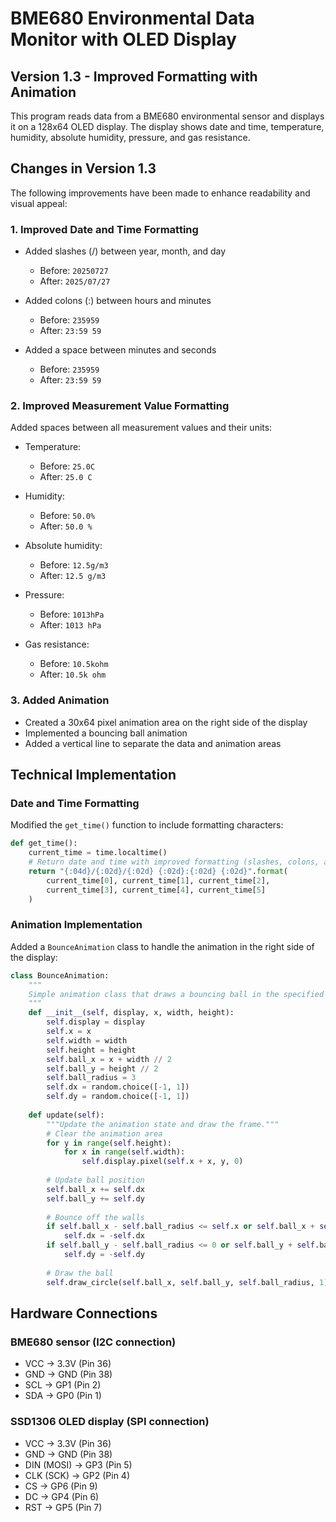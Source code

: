 # BME680 Environmental Data Monitor with OLED Display

## Version 1.3 - Improved Formatting with Animation

This program reads data from a BME680 environmental sensor and displays it on a 128x64 OLED display.
The display shows date and time, temperature, humidity, absolute humidity, pressure, and gas resistance.

## Changes in Version 1.3

The following improvements have been made to enhance readability and visual appeal:

### 1. Improved Date and Time Formatting

- Added slashes (/) between year, month, and day
  - Before: `20250727` 
  - After: `2025/07/27`

- Added colons (:) between hours and minutes
  - Before: `235959` 
  - After: `23:59 59`

- Added a space between minutes and seconds
  - Before: `235959` 
  - After: `23:59 59`

### 2. Improved Measurement Value Formatting

Added spaces between all measurement values and their units:

- Temperature: 
  - Before: `25.0C` 
  - After: `25.0 C`

- Humidity: 
  - Before: `50.0%` 
  - After: `50.0 %`

- Absolute humidity: 
  - Before: `12.5g/m3` 
  - After: `12.5 g/m3`

- Pressure: 
  - Before: `1013hPa` 
  - After: `1013 hPa`

- Gas resistance: 
  - Before: `10.5kohm` 
  - After: `10.5k ohm`

### 3. Added Animation

- Created a 30x64 pixel animation area on the right side of the display
- Implemented a bouncing ball animation
- Added a vertical line to separate the data and animation areas

## Technical Implementation

### Date and Time Formatting

Modified the `get_time()` function to include formatting characters:

```python
def get_time():
    current_time = time.localtime()
    # Return date and time with improved formatting (slashes, colons, and spaces)
    return "{:04d}/{:02d}/{:02d} {:02d}:{:02d} {:02d}".format(
        current_time[0], current_time[1], current_time[2],
        current_time[3], current_time[4], current_time[5]
    )
```

### Animation Implementation

Added a `BounceAnimation` class to handle the animation in the right side of the display:

```python
class BounceAnimation:
    """
    Simple animation class that draws a bouncing ball in the specified area.
    """
    def __init__(self, display, x, width, height):
        self.display = display
        self.x = x
        self.width = width
        self.height = height
        self.ball_x = x + width // 2
        self.ball_y = height // 2
        self.ball_radius = 3
        self.dx = random.choice([-1, 1])
        self.dy = random.choice([-1, 1])
    
    def update(self):
        """Update the animation state and draw the frame."""
        # Clear the animation area
        for y in range(self.height):
            for x in range(self.width):
                self.display.pixel(self.x + x, y, 0)
        
        # Update ball position
        self.ball_x += self.dx
        self.ball_y += self.dy
        
        # Bounce off the walls
        if self.ball_x - self.ball_radius <= self.x or self.ball_x + self.ball_radius >= self.x + self.width:
            self.dx = -self.dx
        if self.ball_y - self.ball_radius <= 0 or self.ball_y + self.ball_radius >= self.height:
            self.dy = -self.dy
        
        # Draw the ball
        self.draw_circle(self.ball_x, self.ball_y, self.ball_radius, 1)
```

## Hardware Connections

### BME680 sensor (I2C connection)
- VCC -> 3.3V (Pin 36)
- GND -> GND (Pin 38)
- SCL -> GP1 (Pin 2)
- SDA -> GP0 (Pin 1)

### SSD1306 OLED display (SPI connection)
- VCC -> 3.3V (Pin 36)
- GND -> GND (Pin 38)
- DIN (MOSI) -> GP3 (Pin 5)
- CLK (SCK) -> GP2 (Pin 4)
- CS -> GP6 (Pin 9)
- DC -> GP4 (Pin 6)
- RST -> GP5 (Pin 7)